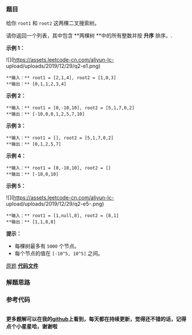 ### 题目
给你 `root1` 和 `root2` 这两棵二叉搜索树。

请你返回一个列表，其中包含  **两棵树  **中的所有整数并按 **升序** 排序。.



**示例 1：**

![](https://assets.leetcode-cn.com/aliyun-lc-
upload/uploads/2019/12/29/q2-e1.png)

    
    
    **输入：** root1 = [2,1,4], root2 = [1,0,3]
    **输出：** [0,1,1,2,3,4]
    

**示例 2：**

    
    
    **输入：** root1 = [0,-10,10], root2 = [5,1,7,0,2]
    **输出：** [-10,0,0,1,2,5,7,10]
    

**示例 3：**

    
    
    **输入：** root1 = [], root2 = [5,1,7,0,2]
    **输出：** [0,1,2,5,7]
    

**示例 4：**

    
    
    **输入：** root1 = [0,-10,10], root2 = []
    **输出：** [-10,0,10]
    

**示例 5：**

![](https://assets.leetcode-cn.com/aliyun-lc-
upload/uploads/2019/12/29/q2-e5-.png)

    
    
    **输入：** root1 = [1,null,8], root2 = [8,1]
    **输出：** [1,1,8,8]
    



**提示：**

  * 每棵树最多有 `5000` 个节点。
  * 每个节点的值在 `[-10^5, 10^5]` 之间。

[原题](https://leetcode-cn.com/problems/all-elements-in-two-binary-search-trees/)    **[代码文件]()**


### 解题思路




### 参考代码

```go


```




**更多题解可以在我的[github](https://github.com/LZH139/leetcode_Go)上看到，每天都在持续更新，觉得还不错的话，记得点个小星星哈，谢谢啦**
